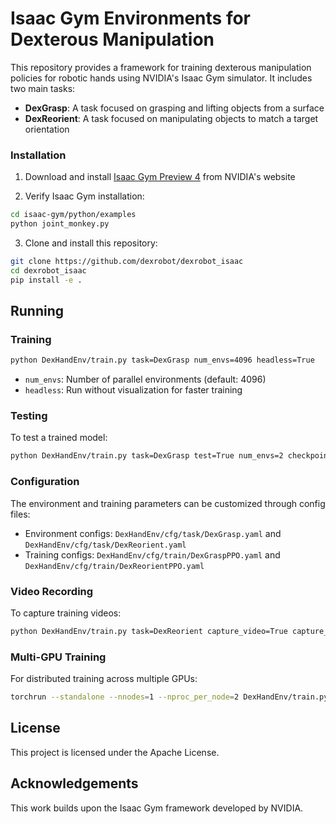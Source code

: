 # Isaac Gym Environments for Dexterous Manipulation

This repository provides a framework for training dexterous manipulation policies for robotic hands using NVIDIA's Isaac Gym simulator. It includes two main tasks:

- **DexGrasp**: A task focused on grasping and lifting objects from a surface
- **DexReorient**: A task focused on manipulating objects to match a target orientation

### Installation

1. Download and install [Isaac Gym Preview 4](https://developer.nvidia.com/isaac-gym) from NVIDIA's website

2. Verify Isaac Gym installation:

```bash
cd isaac-gym/python/examples
python joint_monkey.py
```

3. Clone and install this repository:

```bash
git clone https://github.com/dexrobot/dexrobot_isaac
cd dexrobot_isaac
pip install -e .
```

## Running

### Training

```bash
python DexHandEnv/train.py task=DexGrasp num_envs=4096 headless=True
```
- `num_envs`: Number of parallel environments (default: 4096)
- `headless`: Run without visualization for faster training

### Testing

To test a trained model:

```bash
python DexHandEnv/train.py task=DexGrasp test=True num_envs=2 checkpoint=runs/[experiment_name]/nn/DexGrasp.pth
```

### Configuration

The environment and training parameters can be customized through config files:

- Environment configs: `DexHandEnv/cfg/task/DexGrasp.yaml` and `DexHandEnv/cfg/task/DexReorient.yaml`
- Training configs: `DexHandEnv/cfg/train/DexGraspPPO.yaml` and `DexHandEnv/cfg/train/DexReorientPPO.yaml`

### Video Recording

To capture training videos:

```bash
python DexHandEnv/train.py task=DexReorient capture_video=True capture_video_freq=1500 capture_video_len=100
```

### Multi-GPU Training

For distributed training across multiple GPUs:

```bash
torchrun --standalone --nnodes=1 --nproc_per_node=2 DexHandEnv/train.py multi_gpu=True task=DexReorient
```

## License

This project is licensed under the Apache License.

## Acknowledgements

This work builds upon the Isaac Gym framework developed by NVIDIA.
